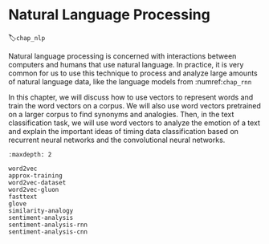 # Natural Language Processing
:label:`chap_nlp`

Natural language processing is concerned with interactions between computers and humans that use natural language. In practice, it is very common for us to use this technique to process and analyze large amounts of natural language data, like the language models from :numref:`chap_rnn`

In this chapter, we will discuss how to use vectors to represent words and train the word vectors on a corpus. We will also use word vectors pretrained on a larger corpus to find synonyms and analogies. Then, in the text classification task, we will use word vectors to analyze the emotion of a text and explain the important ideas of timing data classification based on recurrent neural networks and the convolutional neural networks.

```toc
:maxdepth: 2

word2vec
approx-training
word2vec-dataset
word2vec-gluon
fasttext
glove
similarity-analogy
sentiment-analysis
sentiment-analysis-rnn
sentiment-analysis-cnn
```

